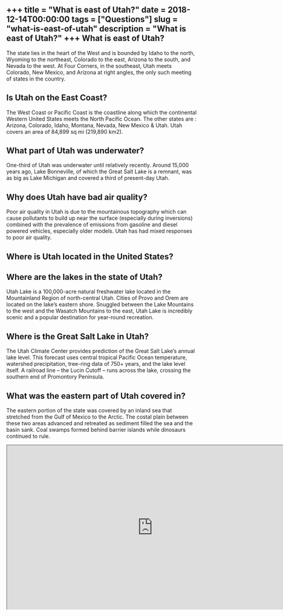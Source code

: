 +++
title = "What is east of Utah?"
date = 2018-12-14T00:00:00
tags = ["Questions"]
slug = "what-is-east-of-utah"
description = "What is east of Utah?"
+++
What is east of Utah?
---------------------

The state lies in the heart of the West and is bounded by Idaho to the north, Wyoming to the northeast, Colorado to the east, Arizona to the south, and Nevada to the west. At Four Corners, in the southeast, Utah meets Colorado, New Mexico, and Arizona at right angles, the only such meeting of states in the country.

Is Utah on the East Coast?
--------------------------

The West Coast or Pacific Coast is the coastline along which the continental Western United States meets the North Pacific Ocean. The other states are : Arizona, Colorado, Idaho, Montana, Nevada, New Mexico &amp; Utah. Utah covers an area of 84,899 sq mi (219,890 km2).

What part of Utah was underwater?
---------------------------------

One-third of Utah was underwater until relatively recently. Around 15,000 years ago, Lake Bonneville, of which the Great Salt Lake is a remnant, was as big as Lake Michigan and covered a third of present-day Utah.

Why does Utah have bad air quality?
-----------------------------------

Poor air quality in Utah is due to the mountainous topography which can cause pollutants to build up near the surface (especially during inversions) combined with the prevalence of emissions from gasoline and diesel powered vehicles, especially older models. Utah has had mixed responses to poor air quality.

Where is Utah located in the United States?
-------------------------------------------

Where are the lakes in the state of Utah?
-----------------------------------------

Utah Lake is a 100,000-acre natural freshwater lake located in the Mountainland Region of north-central Utah. Cities of Provo and Orem are located on the lake’s eastern shore. Snuggled between the Lake Mountains to the west and the Wasatch Mountains to the east, Utah Lake is incredibly scenic and a popular destination for year-round recreation.

Where is the Great Salt Lake in Utah?
-------------------------------------

The Utah Climate Center provides prediction of the Great Salt Lake’s annual lake level. This forecast uses central tropical Pacific Ocean temperature, watershed precipitation, tree-ring data of 750+ years, and the lake level itself. A railroad line – the Lucin Cutoff – runs across the lake, crossing the southern end of Promontory Peninsula.

What was the eastern part of Utah covered in?
---------------------------------------------

The eastern portion of the state was covered by an inland sea that stretched from the Gulf of Mexico to the Arctic. The costal plain between these two areas advanced and retreated as sediment filled the sea and the basin sank. Coal swamps formed behind barrier islands while dinosaurs continued to rule.

<iframe allow="accelerometer; autoplay; clipboard-write; encrypted-media; gyroscope; picture-in-picture" allowfullscreen="" class="__youtube_prefs__  epyt-is-override  no-lazyload" data-no-lazy="1" data-origheight="433" data-origwidth="770" data-skipgform_ajax_framebjll="" height="433" id="_ytid_61283" loading="lazy" src="https://www.youtube.com/embed/tWdb5h9a-eQ?enablejsapi=1&autoplay=0&cc_load_policy=0&cc_lang_pref=&iv_load_policy=1&loop=0&modestbranding=0&rel=1&fs=1&playsinline=0&autohide=2&theme=dark&color=red&controls=1&" title="YouTube player" width="770"></iframe>